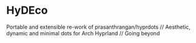 # HyDEco
 Portable and extensible re-work of prasanthrangan/hyprdots // Aesthetic, dynamic and minimal dots for Arch Hyprland // Going beyond 
